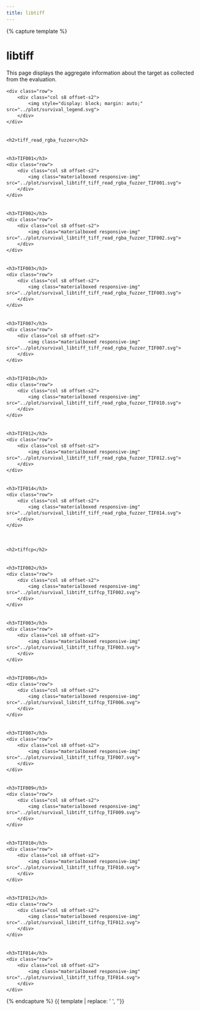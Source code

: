 ```yaml
---
title: libtiff
---
```



{% capture template %}



<div class="section">
    <h1>libtiff</h1>
    <p>
        This page displays the aggregate information about the target as collected from the evaluation.
    </p>

    <div class="row">
        <div class="col s8 offset-s2">
            <img style="display: block; margin: auto;" src="../plot/survival_legend.svg">
        </div>
    </div>

    
    <h2>tiff_read_rgba_fuzzer</h2>
    
        
    <h3>TIF001</h3>
    <div class="row">
        <div class="col s8 offset-s2">
            <img class="materialboxed responsive-img" src="../plot/survival_libtiff_tiff_read_rgba_fuzzer_TIF001.svg">
        </div>
    </div>
    
        
    <h3>TIF002</h3>
    <div class="row">
        <div class="col s8 offset-s2">
            <img class="materialboxed responsive-img" src="../plot/survival_libtiff_tiff_read_rgba_fuzzer_TIF002.svg">
        </div>
    </div>
    
        
    <h3>TIF003</h3>
    <div class="row">
        <div class="col s8 offset-s2">
            <img class="materialboxed responsive-img" src="../plot/survival_libtiff_tiff_read_rgba_fuzzer_TIF003.svg">
        </div>
    </div>
    
        
    <h3>TIF007</h3>
    <div class="row">
        <div class="col s8 offset-s2">
            <img class="materialboxed responsive-img" src="../plot/survival_libtiff_tiff_read_rgba_fuzzer_TIF007.svg">
        </div>
    </div>
    
        
    <h3>TIF010</h3>
    <div class="row">
        <div class="col s8 offset-s2">
            <img class="materialboxed responsive-img" src="../plot/survival_libtiff_tiff_read_rgba_fuzzer_TIF010.svg">
        </div>
    </div>
    
        
    <h3>TIF012</h3>
    <div class="row">
        <div class="col s8 offset-s2">
            <img class="materialboxed responsive-img" src="../plot/survival_libtiff_tiff_read_rgba_fuzzer_TIF012.svg">
        </div>
    </div>
    
        
    <h3>TIF014</h3>
    <div class="row">
        <div class="col s8 offset-s2">
            <img class="materialboxed responsive-img" src="../plot/survival_libtiff_tiff_read_rgba_fuzzer_TIF014.svg">
        </div>
    </div>
    

    
    <h2>tiffcp</h2>
    
        
    <h3>TIF002</h3>
    <div class="row">
        <div class="col s8 offset-s2">
            <img class="materialboxed responsive-img" src="../plot/survival_libtiff_tiffcp_TIF002.svg">
        </div>
    </div>
    
        
    <h3>TIF003</h3>
    <div class="row">
        <div class="col s8 offset-s2">
            <img class="materialboxed responsive-img" src="../plot/survival_libtiff_tiffcp_TIF003.svg">
        </div>
    </div>
    
        
    <h3>TIF006</h3>
    <div class="row">
        <div class="col s8 offset-s2">
            <img class="materialboxed responsive-img" src="../plot/survival_libtiff_tiffcp_TIF006.svg">
        </div>
    </div>
    
        
    <h3>TIF007</h3>
    <div class="row">
        <div class="col s8 offset-s2">
            <img class="materialboxed responsive-img" src="../plot/survival_libtiff_tiffcp_TIF007.svg">
        </div>
    </div>
    
        
    <h3>TIF009</h3>
    <div class="row">
        <div class="col s8 offset-s2">
            <img class="materialboxed responsive-img" src="../plot/survival_libtiff_tiffcp_TIF009.svg">
        </div>
    </div>
    
        
    <h3>TIF010</h3>
    <div class="row">
        <div class="col s8 offset-s2">
            <img class="materialboxed responsive-img" src="../plot/survival_libtiff_tiffcp_TIF010.svg">
        </div>
    </div>
    
        
    <h3>TIF012</h3>
    <div class="row">
        <div class="col s8 offset-s2">
            <img class="materialboxed responsive-img" src="../plot/survival_libtiff_tiffcp_TIF012.svg">
        </div>
    </div>
    
        
    <h3>TIF014</h3>
    <div class="row">
        <div class="col s8 offset-s2">
            <img class="materialboxed responsive-img" src="../plot/survival_libtiff_tiffcp_TIF014.svg">
        </div>
    </div>
    

</div>



{% endcapture %}
{{ template | replace: '    ', ''}}
